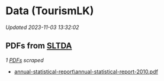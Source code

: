 # Data (TourismLK)
*Updated 2023-11-03 13:32:02*

## PDFs from [SLTDA](https://www.sltda.gov.lk/statistics)
*1 [PDFs](sltda/pdf) scraped*
* [annual-statistical-report\annual-statistical-report-2010.pdf](annual-statistical-report\annual-statistical-report-2010.pdf)